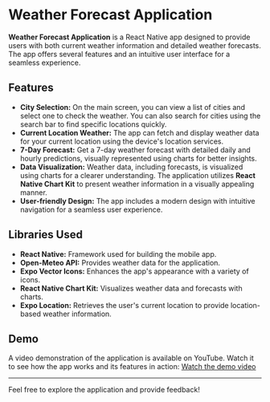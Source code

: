 # Weather Forecast Application

**Weather Forecast Application** is a React Native app designed to provide users with both current weather information and detailed weather forecasts. The app offers several features and an intuitive user interface for a seamless experience.

## Features

- **City Selection:** On the main screen, you can view a list of cities and select one to check the weather. You can also search for cities using the search bar to find specific locations quickly.
- **Current Location Weather:** The app can fetch and display weather data for your current location using the device's location services.
- **7-Day Forecast:** Get a 7-day weather forecast with detailed daily and hourly predictions, visually represented using charts for better insights.
- **Data Visualization:** Weather data, including forecasts, is visualized using charts for a clearer understanding. The application utilizes **React Native Chart Kit** to present weather information in a visually appealing manner.
- **User-friendly Design:** The app includes a modern design with intuitive navigation for a seamless user experience.

## Libraries Used

- **React Native:** Framework used for building the mobile app.
- **Open-Meteo API:** Provides weather data for the application.
- **Expo Vector Icons:** Enhances the app's appearance with a variety of icons.
- **React Native Chart Kit:** Visualizes weather data and forecasts with charts.
- **Expo Location:** Retrieves the user's current location to provide location-based weather information.

## Demo

A video demonstration of the application is available on YouTube. Watch it to see how the app works and its features in action: [Watch the demo video](https://youtu.be/zEdrq44j_NA)

---

Feel free to explore the application and provide feedback!
